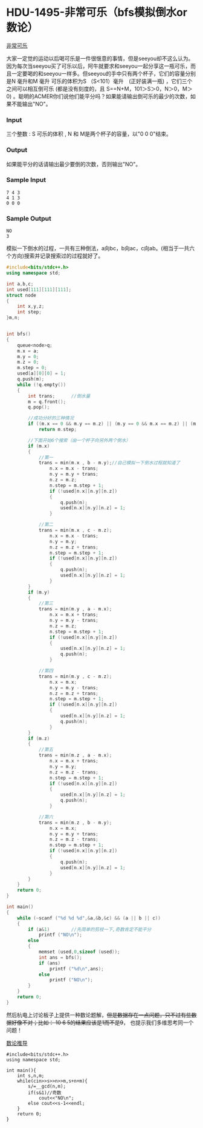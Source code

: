 # HDU-1495-非常可乐（bfs模拟倒水or数论）


[非常可乐](http://acm.hdu.edu.cn/showproblem.php?pid=1495)

大家一定觉的运动以后喝可乐是一件很惬意的事情，但是seeyou却不这么认为。因为每次当seeyou买了可乐以后，阿牛就要求和seeyou一起分享这一瓶可乐，而且一定要喝的和seeyou一样多。但seeyou的手中只有两个杯子，它们的容量分别是N 毫升和M 毫升 可乐的体积为S （S<101）毫升　(正好装满一瓶) ，它们三个之间可以相互倒可乐 (都是没有刻度的，且 S==N+M，101＞S＞0，N＞0，M＞0) 。聪明的ACMER你们说他们能平分吗？如果能请输出倒可乐的最少的次数，如果不能输出"NO"。

### Input
三个整数 : S 可乐的体积 , N 和 M是两个杯子的容量，以"0 0 0"结束。

### Output
如果能平分的话请输出最少要倒的次数，否则输出"NO"。

### Sample Input
	7 4 3
	4 1 3
	0 0 0
### Sample Output
	NO
	3


模拟一下倒水的过程，一共有三种倒法，a向bc，b向ac，c向ab。(相当于一共六个方向)搜索并记录搜索过的过程就好了。
```cpp
#include<bits/stdc++.h>
using namespace std;

int a,b,c;
int used[111][111][111];
struct node
{
	int x,y,z;
	int step;
}m,n;


int bfs()
{
	queue<node>q;
	m.x = a;
	m.y = 0;
	m.z = 0;
	m.step = 0;
	used[a][0][0] = 1;
	q.push(m);
	while (!q.empty())
	{
		int trans;		//倒水量
		m = q.front();
		q.pop();

		//成功分好的三种情况
		if ((m.x == 0 && m.y == m.z) || (m.y == 0 && m.x == m.z) || (m.z == 0 && m.x == m.y))
			return m.step;

		//下面开始6个搜索（由一个杯子向另外两个倒水）
		if (m.x)
		{
			//第一
			trans = min(m.x , b - m.y);//自己模拟一下倒水过程就知道了
				n.x = m.x - trans;
				n.y = m.y + trans;
				n.z = m.z;
				n.step = m.step + 1;
				if (!used[n.x][n.y][n.z])
				{
					q.push(n);
					used[n.x][n.y][n.z] = 1;
				}

			//第二
			trans = min(m.x , c - m.z);
				n.x = m.x - trans;
				n.y = m.y;
				n.z = m.z + trans;
				n.step = m.step + 1;
				if (!used[n.x][n.y][n.z])
				{
					q.push(n);
					used[n.x][n.y][n.z] = 1;
				}
		}
		if (m.y)
		{
			//第三
			trans = min(m.y , a - m.x);
				n.x = m.x + trans;
				n.y = m.y - trans;
				n.z = m.z;
				n.step = m.step + 1;
				if (!used[n.x][n.y][n.z])
				{
					used[n.x][n.y][n.z] = 1;
					q.push(n);
				}

			//第四
			trans = min(m.y , c - m.z);
				n.x = m.x;
				n.y = m.y - trans;
				n.z = m.z + trans;
				n.step = m.step + 1;
				if (!used[n.x][n.y][n.z])
				{
					used[n.x][n.y][n.z] = 1;
					q.push(n);
				}
		}
		if (m.z)
		{
			//第五
			trans = min(m.z , a - m.x);
				n.x = m.x + trans;
				n.y = m.y;
				n.z = m.z - trans;
				n.step = m.step + 1;
				if (!used[n.x][n.y][n.z])
				{
					used[n.x][n.y][n.z] = 1;
					q.push(n);
				}

			//第六
			trans = min(m.z , b - m.y);
				n.x = m.x;
				n.y = m.y + trans;
				n.z = m.z - trans;
				n.step = m.step + 1;
				if (!used[n.x][n.y][n.z])
				{
					q.push(n);
					used[n.x][n.y][n.z] = 1;
				}
		}
	}
	return 0;
}

int main()
{
	while (~scanf ("%d %d %d",&a,&b,&c) && (a || b || c))
	{
		if (a&1)		//先简单的剪枝一下,奇数肯定不能平分
			printf ("NO\n");
		else
		{
			memset (used,0,sizeof (used));
			int ans = bfs();
			if (ans)
				printf ("%d\n",ans);
			else
				printf ("NO\n");
		}
	}
	return 0;
}
```

然后杭电上讨论板子上提供一种数论题解，~~但是数据存在一点问题，只不过有些数据好像不对；比如： 10 6 5的结果应该是1而不是9~~， 也提示我们多维思考同一个问题！

[数论推导](https://blog.csdn.net/V5ZSQ/article/details/52097459)

```
#include<bits/stdc++.h>
using namespace std;

int main(){
    int s,n,m;
    while(cin>>s>>n>>m,s+n+m){
        s/=__gcd(n,m);
        if(s&1)//奇数
            cout<<"NO\n";
        else cout<<s-1<<endl;
    }
    return 0;
}
```
